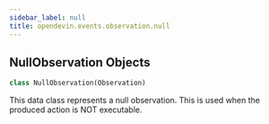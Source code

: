 ```yaml
---
sidebar_label: null
title: opendevin.events.observation.null
---
```


## NullObservation Objects

```python
class NullObservation(Observation)
```

This data class represents a null observation.
This is used when the produced action is NOT executable.

